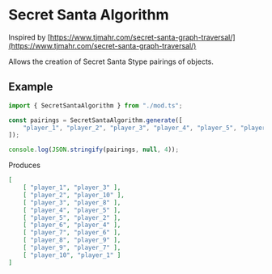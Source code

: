 # Secret Santa Algorithm

Inspired by [https://www.tjmahr.com/secret-santa-graph-traversal/](https://www.tjmahr.com/secret-santa-graph-traversal/)

Allows the creation of Secret Santa Stype pairings of objects.

## Example

```typescript
import { SecretSantaAlgorithm } from "./mod.ts";

const pairings = SecretSantaAlgorithm.generate([
    "player_1", "player_2", "player_3", "player_4", "player_5", "player_6", "player_7", "player_8", "player_9", "player_10"
]);

console.log(JSON.stringify(pairings, null, 4));
```

Produces

```json
[
    [ "player_1", "player_3" ],
    [ "player_2", "player_10" ],
    [ "player_3", "player_8" ],
    [ "player_4", "player_5" ],
    [ "player_5", "player_2" ],
    [ "player_6", "player_4" ],
    [ "player_7", "player_6" ],
    [ "player_8", "player_9" ],
    [ "player_9", "player_7" ],
    [ "player_10", "player_1" ]
]
```